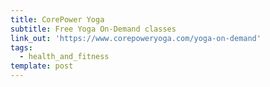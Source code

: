```yaml
---
title: CorePower Yoga
subtitle: Free Yoga On-Demand classes
link_out: 'https://www.corepoweryoga.com/yoga-on-demand'
tags:
  - health_and_fitness
template: post
---
```

